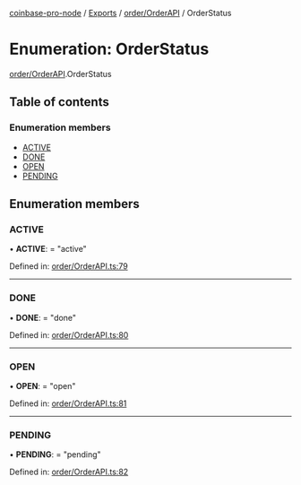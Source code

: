 [coinbase-pro-node](../../README.md) / [Exports](../../modules.md) / [order/OrderAPI](../../modules/order_orderapi.md) / OrderStatus

# Enumeration: OrderStatus

[order/OrderAPI](../../modules/order_orderapi.md).OrderStatus

## Table of contents

### Enumeration members

- [ACTIVE](orderapi.orderstatus.md#active)
- [DONE](orderapi.orderstatus.md#done)
- [OPEN](orderapi.orderstatus.md#open)
- [PENDING](orderapi.orderstatus.md#pending)

## Enumeration members

### ACTIVE

• **ACTIVE**: = "active"

Defined in: [order/OrderAPI.ts:79](https://github.com/bennycode/coinbase-pro-node/blob/7d07dce/src/order/OrderAPI.ts#L79)

---

### DONE

• **DONE**: = "done"

Defined in: [order/OrderAPI.ts:80](https://github.com/bennycode/coinbase-pro-node/blob/7d07dce/src/order/OrderAPI.ts#L80)

---

### OPEN

• **OPEN**: = "open"

Defined in: [order/OrderAPI.ts:81](https://github.com/bennycode/coinbase-pro-node/blob/7d07dce/src/order/OrderAPI.ts#L81)

---

### PENDING

• **PENDING**: = "pending"

Defined in: [order/OrderAPI.ts:82](https://github.com/bennycode/coinbase-pro-node/blob/7d07dce/src/order/OrderAPI.ts#L82)
